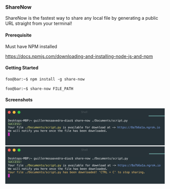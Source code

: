 ### ShareNow

ShareNow is the fastest way to share any local file by generating a public URL straight from your terminal!

#### Prerequisite

Must have NPM installed

https://docs.npmjs.com/downloading-and-installing-node-js-and-npm

#### Getting Started

```console
foo@bar:~$ npm install -g share-now
```

```console
foo@bar:~$ share-now FILE_PATH
```

#### Screenshots
<img src="./assets/screenshot-1.png" width="700">

<img src="./assets/screenshot-2.png" width="700">
